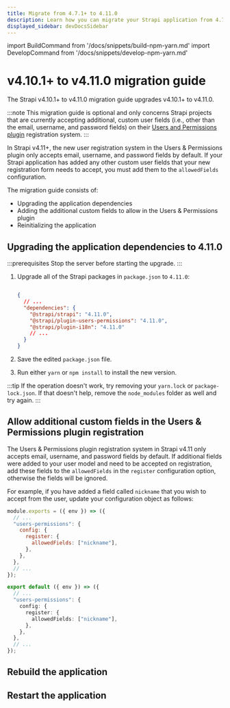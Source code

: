 ```yaml
---
title: Migrate from 4.7.1+ to 4.11.0
description: Learn how you can migrate your Strapi application from 4.7.1+ to 4.11.0.
displayed_sidebar: devDocsSidebar
---
```


import BuildCommand from '/docs/snippets/build-npm-yarn.md'
import DevelopCommand from '/docs/snippets/develop-npm-yarn.md'

# v4.10.1+ to v4.11.0 migration guide

The Strapi v4.10.1+ to v4.11.0 migration guide upgrades v4.10.1+ to v4.11.0.

:::note
This migration guide is optional and only concerns Strapi projects that are currently accepting additional, custom user fields (i.e., other than the email, username, and password fields) on their [Users and Permissions plugin](/dev-docs/plugins/users-permissions) registration system.
:::

In Strapi v4.11+, the new user registration system in the Users & Permissions plugin only accepts email, username, and password fields by default. If your Strapi application has added any other custom user fields that your new registration form needs to accept, you must add them to the `allowedFields` configuration.

The migration guide consists of:

- Upgrading the application dependencies
- Adding the additional custom fields to allow in the Users & Permissions plugin
- Reinitializing the application

## Upgrading the application dependencies to 4.11.0

:::prerequisites
Stop the server before starting the upgrade.
:::

1. Upgrade all of the Strapi packages in `package.json` to `4.11.0`:

   ```json title="package.json"

   {
     // ...
     "dependencies": {
       "@strapi/strapi": "4.11.0",
       "@strapi/plugin-users-permissions": "4.11.0",
       "@strapi/plugin-i18n": "4.11.0"
       // ...
     }
   }
   ```

2. Save the edited `package.json` file.

3. Run either `yarn` or `npm install` to install the new version.

:::tip
If the operation doesn't work, try removing your `yarn.lock` or `package-lock.json`. If that doesn't help, remove the `node_modules` folder as well and try again.
:::

## Allow additional custom fields in the Users & Permissions plugin registration

The Users & Permissions plugin registration system in Strapi v4.11 only accepts email, username, and password fields by default. If additional fields were added to your user model and need to be accepted on registration, add these fields to the `allowedFields` in the `register` configuration option, otherwise the fields will be ignored.

For example, if you have added a field called `nickname` that you wish to accept from the user, update your configuration object as follows:

<Tabs groupId="js-ts">

<TabItem value="javascript" label="JavaScript">

```js title="./config/plugins.js"
module.exports = ({ env }) => ({
  // ...
  "users-permissions": {
    config: {
      register: {
        allowedFields: ["nickname"],
      },
    },
  },
  // ...
});
```

</TabItem>

<TabItem value="typescript" label="TypeScript">

```ts title="./config/plugins.ts"
export default ({ env }) => ({
  // ...
  "users-permissions": {
    config: {
      register: {
        allowedFields: ["nickname"],
      },
    },
  },
  // ...
});
```

</TabItem>

</Tabs>

## Rebuild the application

<BuildCommand components={props.components} />

## Restart the application 

<DevelopCommand components={props.components} />
